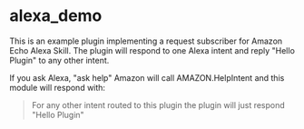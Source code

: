 # alexa_demo

This is an example plugin implementing a request subscriber for Amazon Echo
Alexa Skill. The plugin will respond to one Alexa intent and reply "Hello Plugin" to any other intent.

If you ask Alexa, "ask <my app> help" Amazon will call AMAZON.HelpIntent and
this module will respond with:

>For any other intent routed to this plugin the plugin will just respond
"Hello Plugin"
